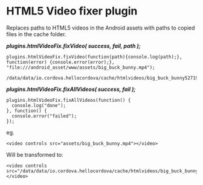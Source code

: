 # HTML5 Video fixer plugin

Replaces paths to HTML5 videos in the Android assets with paths to copied files in the cache folder.

**_plugins.htmlVideoFix.fixVideo( success, fail, path );_**
```
plugins.htmlVideoFix.fixVideo(function(path){console.log(path);}, function(error) {console.error(error);}, "file:///android_asset/www/assets/big_buck_bunny.mp4");

/data/data/io.cordova.hellocordova/cache/htmlvideos/big_buck_bunny527194493.mp4
```


**_plugins.htmlVideoFix.fixAllVideos( success, fail );_**
```
plugins.htmlVideoFix.fixAllVideos(function() {
  console.log("done");
}, function() {
  console.error("failed");
});
```

eg.

```
<video controls src="assets/big_buck_bunny.mp4"></video>
```

Will be transformed to:

```
<video controls src="/data/data/io.cordova.hellocordova/cache/htmlvideos/big_buck_bunny805959135.mp4"></video>

```
